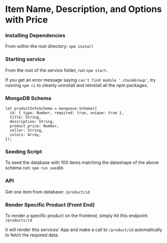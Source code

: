 # Item Name, Description, and Options with Price

### Installing Dependencies

From within the root directory: `npm install`

### Starting service

From the root of the service folder, run `npm start`.

If you get an error message saying `can't find module '.chunkGroup'`, try running `npm ci` to cleanly uninstall and reinstall all the npm packages.

### MongoDB Schema

```
let productInfoSchema = mongoose.Schema({
  id: { type: Number, required: true, unique: true },
  title: String,
  description: String,
  product_price: Number,
  seller: String,
  colors: Array,
});
```

### Seeding Script

To seed the database with 100 items matching the datashape of the above schema run: `npm run seedDb`

### API

Get one item from database: `/product/id`

### Render Specific Product (Front End)

To render a specific product on the frontend, simply hit this endpoint: `/products/id`

It will render this services' App and make a call to `/product/id` automatically to fetch the required data.
